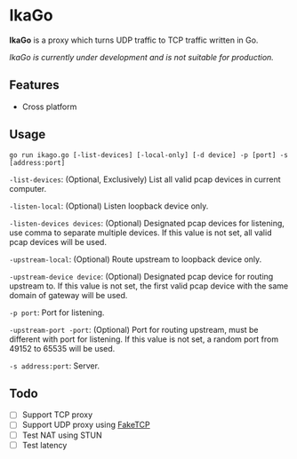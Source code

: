 # IkaGo

**IkaGo** is a proxy which turns UDP traffic to TCP traffic written in Go.

*IkaGo is currently under development and is not suitable for production.*

## Features

- Cross platform

## Usage

```
go run ikago.go [-list-devices] [-local-only] [-d device] -p [port] -s [address:port]
```

`-list-devices`: (Optional, Exclusively) List all valid pcap devices in current computer.

`-listen-local`: (Optional) Listen loopback device only.

`-listen-devices devices`: (Optional) Designated pcap devices for listening, use comma to separate multiple devices. If this value is not set, all valid pcap devices will be used.

`-upstream-local`: (Optional) Route upstream to loopback device only.

`-upstream-device device`: (Optional) Designated pcap device for routing upstream to. If this value is not set, the first valid pcap device with the same domain of gateway will be used.

`-p port`: Port for listening.

`-upstream-port -port`: (Optional) Port for routing upstream, must be different with port for listening. If this value is not set, a random port from 49152 to 65535 will be used.

`-s address:port`: Server.

## Todo

- [ ] Support TCP proxy
- [ ] Support UDP proxy using [FakeTCP](https://github.com/wangyu-/udp2raw-tunnel)
- [ ] Test NAT using STUN
- [ ] Test latency
